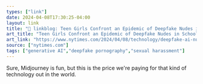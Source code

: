 ```yaml
---
types: ["link"]
date: 2024-04-08T17:30:25-04:00
layout: link
title: "🔗 linkblog: Teen Girls Confront an Epidemic of Deepfake Nudes in Schools'"
art_title: "Teen Girls Confront an Epidemic of Deepfake Nudes in Schools"
art_link: "https://www.nytimes.com/2024/04/08/technology/deepfake-ai-nudes-westfield-high-school.html"
source: ["nytimes.com"]
tags: ["generative AI","deepfake pornography","sexual harassment"]
---
```

Sure, Midjourney is fun, but this is the price we're paying for that kind of technology out in the world.
